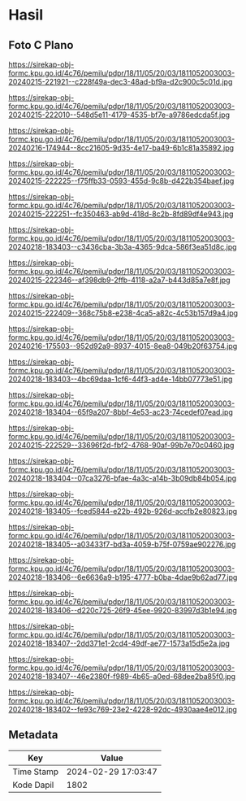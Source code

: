 # Hasil

## Foto C Plano

https://sirekap-obj-formc.kpu.go.id/4c76/pemilu/pdpr/18/11/05/20/03/1811052003003-20240215-221921--c228f49a-dec3-48ad-bf9a-d2c900c5c01d.jpg

https://sirekap-obj-formc.kpu.go.id/4c76/pemilu/pdpr/18/11/05/20/03/1811052003003-20240215-222010--548d5e11-4179-4535-bf7e-a9786edcda5f.jpg

https://sirekap-obj-formc.kpu.go.id/4c76/pemilu/pdpr/18/11/05/20/03/1811052003003-20240216-174944--8cc21605-9d35-4e17-ba49-6b1c81a35892.jpg

https://sirekap-obj-formc.kpu.go.id/4c76/pemilu/pdpr/18/11/05/20/03/1811052003003-20240215-222225--f75ffb33-0593-455d-9c8b-d422b354baef.jpg

https://sirekap-obj-formc.kpu.go.id/4c76/pemilu/pdpr/18/11/05/20/03/1811052003003-20240215-222251--fc350463-ab9d-418d-8c2b-8fd89df4e943.jpg

https://sirekap-obj-formc.kpu.go.id/4c76/pemilu/pdpr/18/11/05/20/03/1811052003003-20240218-183403--c3436cba-3b3a-4365-9dca-586f3ea51d8c.jpg

https://sirekap-obj-formc.kpu.go.id/4c76/pemilu/pdpr/18/11/05/20/03/1811052003003-20240215-222346--af398db9-2ffb-4118-a2a7-b443d85a7e8f.jpg

https://sirekap-obj-formc.kpu.go.id/4c76/pemilu/pdpr/18/11/05/20/03/1811052003003-20240215-222409--368c75b8-e238-4ca5-a82c-4c53b157d9a4.jpg

https://sirekap-obj-formc.kpu.go.id/4c76/pemilu/pdpr/18/11/05/20/03/1811052003003-20240216-175503--952d92a9-8937-4015-8ea8-049b20f63754.jpg

https://sirekap-obj-formc.kpu.go.id/4c76/pemilu/pdpr/18/11/05/20/03/1811052003003-20240218-183403--4bc69daa-1cf6-44f3-ad4e-14bb07773e51.jpg

https://sirekap-obj-formc.kpu.go.id/4c76/pemilu/pdpr/18/11/05/20/03/1811052003003-20240218-183404--65f9a207-8bbf-4e53-ac23-74cedef07ead.jpg

https://sirekap-obj-formc.kpu.go.id/4c76/pemilu/pdpr/18/11/05/20/03/1811052003003-20240215-222529--33696f2d-fbf2-4768-90af-99b7e70c0460.jpg

https://sirekap-obj-formc.kpu.go.id/4c76/pemilu/pdpr/18/11/05/20/03/1811052003003-20240218-183404--07ca3276-bfae-4a3c-a14b-3b09db84b054.jpg

https://sirekap-obj-formc.kpu.go.id/4c76/pemilu/pdpr/18/11/05/20/03/1811052003003-20240218-183405--fced5844-e22b-492b-926d-accfb2e80823.jpg

https://sirekap-obj-formc.kpu.go.id/4c76/pemilu/pdpr/18/11/05/20/03/1811052003003-20240218-183405--a03433f7-bd3a-4059-b75f-0759ae902276.jpg

https://sirekap-obj-formc.kpu.go.id/4c76/pemilu/pdpr/18/11/05/20/03/1811052003003-20240218-183406--6e6636a9-b195-4777-b0ba-4dae9b62ad77.jpg

https://sirekap-obj-formc.kpu.go.id/4c76/pemilu/pdpr/18/11/05/20/03/1811052003003-20240218-183406--d220c725-26f9-45ee-9920-83997d3b1e94.jpg

https://sirekap-obj-formc.kpu.go.id/4c76/pemilu/pdpr/18/11/05/20/03/1811052003003-20240218-183407--2dd371e1-2cd4-49df-ae77-1573a15d5e2a.jpg

https://sirekap-obj-formc.kpu.go.id/4c76/pemilu/pdpr/18/11/05/20/03/1811052003003-20240218-183407--46e2380f-f989-4b65-a0ed-68dee2ba85f0.jpg

https://sirekap-obj-formc.kpu.go.id/4c76/pemilu/pdpr/18/11/05/20/03/1811052003003-20240218-183402--fe93c769-23e2-4228-92dc-4930aae4e012.jpg


## Metadata

| Key        | Value               |
| ---------- | ------------------- |
| Time Stamp | 2024-02-29 17:03:47 |
| Kode Dapil | 1802                |



